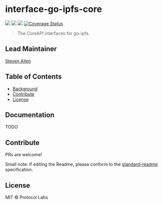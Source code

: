 interface-go-ipfs-core
==================

[![](https://img.shields.io/badge/made%20by-Protocol%20Labs-blue.svg?style=flat-square)](http://protocol.ai)
[![](https://img.shields.io/badge/project-IPFS-blue.svg?style=flat-square)](https://ipfs.io/)
[![](https://img.shields.io/badge/freenode-%23ipfs-blue.svg?style=flat-square)](https://webchat.freenode.net/?channels=%23ipfs)
[![Coverage Status](https://codecov.io/gh/ipfs/interface-go-ipfs-core/branch/master/graph/badge.svg)](https://codecov.io/gh/ipfs/interface-go-ipfs-core/branch/master)

> The CoreAPI interfaces for go-ipfs.

## Lead Maintainer

[Steven Allen](https://github.com/Stebalien)

## Table of Contents

- [Background](#background)
- [Contribute](#contribute)
- [License](#license)

## Documentation

TODO

## Contribute

PRs are welcome!

Small note: If editing the Readme, please conform to
the [standard-readme](https://github.com/RichardLitt/standard-readme) specification.

## License

MIT © Protocol Labs
